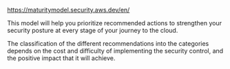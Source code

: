 https://maturitymodel.security.aws.dev/en/

This model will help you prioritize recommended actions to strengthen your security posture at every stage of your journey to the cloud.

The classification of the different recommendations into the categories depends on the cost and difficulty of implementing the security control, and the positive impact that it will achieve.
